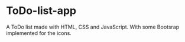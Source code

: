 # ToDo-list-app
 A ToDo list made with HTML, CSS and JavaScript. With some Bootsrap implemented for the icons.

